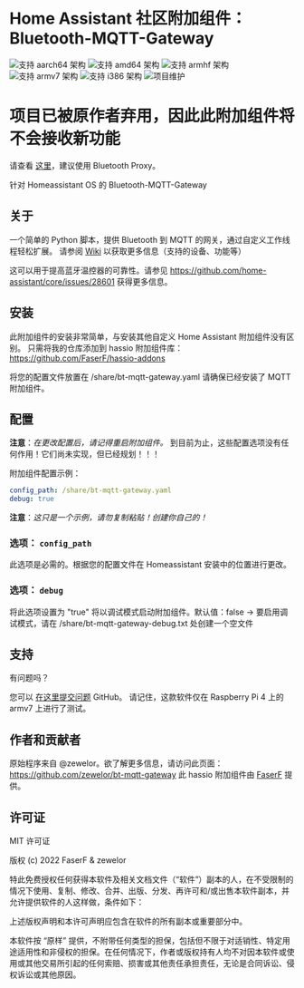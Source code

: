 # Home Assistant 社区附加组件：Bluetooth-MQTT-Gateway
![支持 aarch64 架构][aarch64-shield] ![支持 amd64 架构][amd64-shield] ![支持 armhf 架构][armhf-shield] ![支持 armv7 架构][armv7-shield] ![支持 i386 架构][i386-shield]
![项目维护][maintenance-shield]

# 项目已被原作者弃用，因此此附加组件将不会接收新功能
请查看 [这里](https://github.com/zewelor/bt-mqtt-gateway)，建议使用 Bluetooth Proxy。

针对 Homeassistant OS 的 Bluetooth-MQTT-Gateway

## 关于

一个简单的 Python 脚本，提供 Bluetooth 到 MQTT 的网关，通过自定义工作线程轻松扩展。
请参阅 [Wiki](https://github.com/zewelor/bt-mqtt-gateway/wiki) 以获取更多信息（支持的设备、功能等）

这可以用于提高蓝牙温控器的可靠性。请参见 <https://github.com/home-assistant/core/issues/28601> 获得更多信息。

## 安装

此附加组件的安装非常简单，与安装其他自定义 Home Assistant 附加组件没有区别。
只需将我的仓库添加到 hassio 附加组件库：<https://github.com/FaserF/hassio-addons>

将您的配置文件放置在 /share/bt-mqtt-gateway.yaml
请确保已经安装了 MQTT 附加组件。

## 配置

**注意**：_在更改配置后，请记得重启附加组件。_
到目前为止，这些配置选项没有任何作用！它们尚未实现，但已经规划！！！

附加组件配置示例：

```yaml
config_path: /share/bt-mqtt-gateway.yaml
debug: true
```

**注意**：_这只是一个示例，请勿复制粘贴！创建你自己的！_

### 选项： `config_path`

此选项是必需的。根据您的配置文件在 Homeassistant 安装中的位置进行更改。

### 选项： `debug`

将此选项设置为 "true" 将以调试模式启动附加组件。默认值：false
-> 要启用调试模式，请在 /share/bt-mqtt-gateway-debug.txt 处创建一个空文件

## 支持

有问题吗？

您可以 [在这里提交问题][issue] GitHub。
请记住，这款软件仅在 Raspberry Pi 4 上的 armv7 上进行了测试。

## 作者和贡献者

原始程序来自 @zewelor。欲了解更多信息，请访问此页面： <https://github.com/zewelor/bt-mqtt-gateway>
此 hassio 附加组件由 [FaserF] 提供。

## 许可证

MIT 许可证

版权 (c) 2022 FaserF & zewelor

特此免费授权任何获得本软件及相关文档文件（“软件”）副本的人，在不受限制的情况下使用、复制、修改、合并、出版、分发、再许可和/或出售本软件副本，并允许提供软件的人这样做，条件如下：

上述版权声明和本许可声明应包含在软件的所有副本或重要部分中。

本软件按 “原样” 提供，不附带任何类型的担保，包括但不限于对适销性、特定用途适用性和非侵权的担保。在任何情况下，作者或版权持有人均不对因本软件或使用或其他交易所引起的任何索赔、损害或其他责任承担责任，无论是合同诉讼、侵权诉讼或其他原因。

[aarch64-shield]: https://img.shields.io/badge/aarch64-yes-green.svg
[amd64-shield]: https://img.shields.io/badge/amd64-yes-green.svg
[armhf-shield]: https://img.shields.io/badge/armhf-yes-green.svg
[armv7-shield]: https://img.shields.io/badge/armv7-yes-green.svg
[FaserF]: https://github.com/FaserF/
[i386-shield]: https://img.shields.io/badge/i386-yes-green.svg
[issue]: https://github.com/FaserF/hassio-addons/issues
[maintenance-shield]: https://img.shields.io/maintenance/no/2024.svg